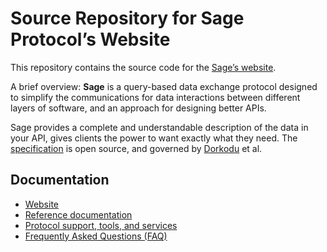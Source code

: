 # Source Repository for Sage Protocol’s Website

This repository contains the source code for the [Sage’s website](https://libre.dorkodu.com).

A brief overview: **Sage** is a query-based data exchange protocol designed to simplify the communications for data interactions between different layers of software, and an approach for designing better APIs. 

Sage provides a complete and understandable description of the data in your API, gives clients the power to want exactly what they need. The [specification](https://libre.dorkodu.com/sage/spec) is open source, and governed by [Dorkodu](https://dorkodu.com) et al. 

## Documentation
- [Website](https://libre.dorkodu.com/sage)
- [Reference documentation](https://libre.dorkodu.com/sage/walkthrough)
- [Protocol support, tools, and services](https://libre.dorkodu.com/sage/code)
- [Frequently Asked Questions (FAQ)](https://libre.dorkodu.com/sage/faq)
